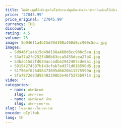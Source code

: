 ```yaml
---
title: โมเดิร์นมุมโต๊ะข้างชุดหินโซฟากาแฟมุมห้องนั่งเล่นกระจกหินอ่อนโต๊ะข้าง
price: '27045.99'
price_original: '27045.99'
currency: THB
discount: ''
rating: 4.5
volume: 75
image: Sd946f1a4b15d49d198a460d8cc900c5eu.jpg
images:
  - Sd946f1a4b15d49d198a460d8cc900c5eu.jpg
  - S3af7a2fd252f480b83cca5455dcea27bX.jpg
  - S3bac15d2fd634accadba2942407cde8a1.jpg
  - S9154274587b143cfab7ad371d016590dS.jpg
  - S1750ef026458473695d6620b11575599u.jpg
  - Sfa7872d8dd92482398b3e46f5375b971m.jpg
video: ''
categories:
  - name: เฟอร์นิเจอร์
    slug: เฟอร-เจอร
  - name: เฟอร์นิเจอร์ บ้าน
    slug: เฟอร-เจอร-าน
slug: โมเด-นม-มโต-ะข-างช
encode: oCyltwk
lang: th
---
```

  